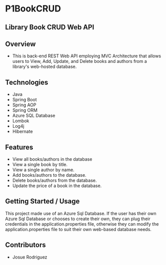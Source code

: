 # P1BookCRUD
## Library Book CRUD Web API

## Overview
- This is back-end REST Web API employing MVC Architecture that allows users to View, Add,
Update, and Delete books and authors from a library's web-hosted database.

## Technologies
- Java
- Spring Boot
- Spring AOP
- Spring ORM
- Azure SQL Database
- Lombok
- Log4j
- Hibernate

## Features
- View all books/authors in the database
- View a single book by title.
- View a single author by name.
- Add books/authors to the database.
- Delete books/authors from the database.
- Update the price of a book in the database.

## Getting Started / Usage
This project made use of an Azure Sql Database. If the user has their own Azure Sql Database
or chooses to create their own, they can plug their credentials in the application.properties file,
otherwise they can modify the application.properties file to suit their own web-based database needs.


## Contributors
- Josue Rodriguez
